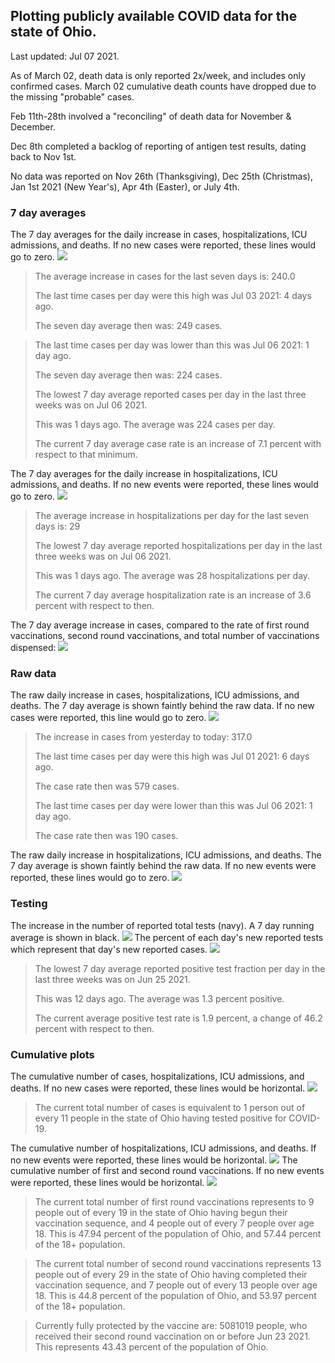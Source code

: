 ## Plotting publicly available COVID data for the state of Ohio. 

Last updated: Jul 07 2021. 

As of March 02, death data is only reported 2x/week, and includes only confirmed cases. March 02 cumulative death counts have dropped due to the missing "probable" cases.

Feb 11th-28th involved a "reconciling" of death data for November & December.

Dec 8th completed a backlog of reporting of antigen test results, dating back to Nov 1st.

No data was reported on Nov 26th (Thanksgiving), Dec 25th (Christmas), Jan 1st 2021 (New Year's), Apr 4th (Easter), or July 4th.
### 7 day averages
The 7 day averages for the daily increase in cases, hospitalizations, ICU admissions, and deaths. If no new cases were reported, these lines would go to zero.
![](7dayaverage_cases.png)

>The average increase in cases for the last seven days is: 240.0
>
>The last time cases per day were this high was Jul 03 2021: 4 days ago.
>
>The seven day average then was: 249 cases.

>
>The last time cases per day was lower than this was Jul 06 2021: 1 day ago.
>
>The seven day average then was: 224 cases.
>
>The lowest 7 day average reported cases per day in the last three weeks was on Jul 06 2021.
>
>This was 1 days ago. The average was 224 cases per day.
>
>The current 7 day average case rate is an increase of 7.1 percent with respect to that minimum.

The 7 day averages for the daily increase in hospitalizations, ICU admissions, and deaths. If no new events were reported, these lines would go to zero.
![](7dayaverage_hospital.png)

>The average increase in hospitalizations per day for the last seven days is: 29
>
>The lowest 7 day average reported hospitalizations per day in the last three weeks was on Jul 06 2021.
>
>This was 1 days ago. The average was 28 hospitalizations per day.
>
>The current 7 day average hospitalization rate is an increase of 3.6 percent with respect to then.

The 7 day average increase in cases, compared to the rate of first round vaccinations, second round vaccinations, and total number of vaccinations dispensed:
![](DailyVaccinationsCases.png)

### Raw data
The raw daily increase in cases, hospitalizations, ICU admissions, and deaths. The 7 day average is shown faintly behind the raw data. If no new cases were reported, this line would go to zero.
![](DailyCases.png)

>The increase in cases from yesterday to today: 317.0 
>
>The last time cases per day were this high was Jul 01 2021: 6 days ago. 
>
>The case rate then was 579 cases.
>
>The last time cases per day were lower than this was Jul 06 2021: 1 day ago. 
>
>The case rate then was 190 cases.

The raw daily increase in hospitalizations, ICU admissions, and deaths. The 7 day average is shown faintly behind the raw data. If no new events were reported, these lines would go to zero.
![](DailyHospitalizations.png)

### Testing

The increase in the number of reported total tests (navy). A 7 day running average is shown in black.
![](DailyTests.png)
The percent of each day's new reported tests which represent that day's new reported cases.
![](percentpositive_tests.png)

>The lowest 7 day average reported positive test fraction per day in the last three weeks was on Jun 25 2021.
>
>This was 12 days ago. The average was 1.3 percent positive. 
>
>The current average positive test rate is 1.9 percent, a change of 46.2 percent with respect to then. 

### Cumulative plots
The cumulative number of cases, hospitalizations, ICU admissions, and deaths. If no new cases were reported, these lines would be horizontal.
![](Cases.png)

>The current total number of cases is equivalent to 1 person out of every 11 people in the state of Ohio having tested positive for COVID-19.

The cumulative number of hospitalizations, ICU admissions, and deaths. If no new events were reported, these lines would be horizontal.
![](Hospitalizations.png)
The cumulative number of first and second round vaccinations. If no new events were reported, these lines would be horizontal.
![](Vaccinations.png)

>The current total number of first round vaccinations represents to 9 people out of every 19 in the state of Ohio having begun their vaccination sequence, and 4 people out of every 7 people over age 18.
 >This is 47.94 percent of the population of Ohio, and 57.44 percent of the 18+ population.

>The current total number of second round vaccinations represents 13 people out of every 29 in the state of Ohio having completed their vaccination sequence, and 7 people out of every 13 people over age 18. 
>This is 44.8 percent of the population of Ohio, and 53.97 percent of the 18+ population.

>Currently fully protected by the vaccine are: 5081019 people, who received their second round vaccination on or before Jun 23 2021.
>This represents 43.43 percent of the population of Ohio.

